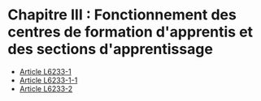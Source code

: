 # Chapitre III : Fonctionnement des centres de formation d'apprentis et des sections d'apprentissage

* [Article L6233-1](./LEGIARTI000028698509.md)
* [Article L6233-1-1](./LEGIARTI000028686999.md)
* [Article L6233-2](./LEGIARTI000006904078.md)
